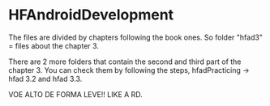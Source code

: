 # HFAndroidDevelopment

The files are divided by chapters following the book ones. 
So folder "hfad3" = files about the chapter 3.

There are 2 more folders that contain the second and third part of the chapter 3. 
You can check them by following the steps, hfadPracticing -> hfad 3.2 and hfad 3.3.

VOE ALTO DE FORMA LEVE!!
LIKE A RD.
